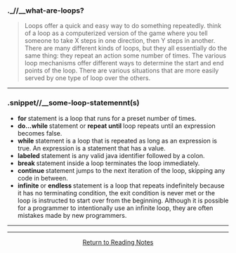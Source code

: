 
### ._//__<b>what-are-loops?</b>

> Loops offer a quick and easy way to do something repeatedly.  think of a loop as a computerized version of the game where you tell someone to take X steps in one direction, then Y steps in another. There are many different kinds of loops, but they all essentially do the same thing: they repeat an action some number of times. The various loop mechanisms offer different ways to determine the start and end points of the loop. There are various situations that are more easily served by one type of loop over the others.

<hr>

### .snippet//__some-loop-statemennt(s)

<ul>
  <li> <b> for </b> statement is a loop that runs for a preset number of times. </li>
  <li> <b> do...while </b> statement or <b> repeat until </b> loop repeats until an expression becomes false.</li>
  <li> <b> while </b> statement is a loop that is repeated as long as an expression is true. An expression is a statement that has a value. </li>
  <li> <b> labeled </b> statement is any valid java identifier followed by a colon. </li>
  <li> <b> break </b> statement inside a loop terminates the loop immediately. </li>
  <li> <b> continue </b> statement jumps to the next iteration of the loop, skipping any code in between.</li>
  <li> <b> infinite </b> or <b> endless </b> statement is a loop that repeats indefinitely because it has no terminating condition, the exit condition is never met or the loop is instructed to start over from the beginning. Although it is possible for a programmer to intentionally use an infinite loop, they are often mistakes made by new programmers.</li>
</ul>

<hr><hr>

<center> <a href="https://shaniib.github.io/reading-notes"> Return to Reading Notes </a> <center> 